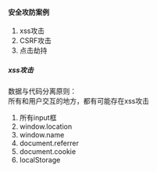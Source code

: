 #### 安全攻防案例
1. xss攻击
2. CSRF攻击
3. 点击劫持

##### xss攻击
数据与代码分离原则：   
所有和用户交互的地方，都有可能存在xss攻击   
1. 所有input框
2. window.location
3. window.name
4. document.referrer
5. document.cookie
6. localStorage